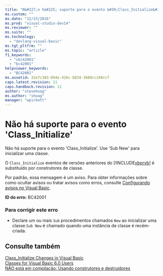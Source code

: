 ```yaml
---
title: "N&#227;o h&#225; suporte para o evento &#39;Class_Initialize&#39; | Microsoft Docs"
ms.custom: ""
ms.date: "12/15/2016"
ms.prod: "visual-studio-dev14"
ms.reviewer: ""
ms.suite: ""
ms.technology: 
  - "devlang-visual-basic"
ms.tgt_pltfrm: ""
ms.topic: "article"
f1_keywords: 
  - "vbc42001"
  - "bc42001"
helpviewer_keywords: 
  - "BC42001"
ms.assetid: 31e7c383-894e-416c-b834-3688cc340ccf
caps.latest.revision: 11
caps.handback.revision: 11
author: "stevehoag"
ms.author: "shoag"
manager: "wpickett"
---
```

# N&#227;o h&#225; suporte para o evento &#39;Class_Initialize&#39;
Não há suporte para o evento 'Class\_Initialize'. Use 'Sub New' para inicializar uma classe.  
  
 O `Class_Initialize` eventos de versões anteriores do [!INCLUDE[vbprvb](../../csharp/programming-guide/concepts/linq/includes/vbprvb_md.md)] é substituído por construtores de classe.  
  
 Por padrão, essa mensagem é um aviso. Para obter informações sobre como ocultar avisos ou tratar avisos como erros, consulte [Configurando avisos no Visual Basic](/visual-studio/ide/configuring-warnings-in-visual-basic).  
  
 **ID do erro:** BC42001  
  
### Para corrigir este erro  
  
-   Declare um ou mais `Sub` procedimentos chamados `New` ao inicializar uma classe.`Sub New` é chamado quando uma instância de classe é recém\-criada.  
  
## Consulte também  
 [Class\_Initialize Changes in Visual Basic](http://msdn.microsoft.com/pt-br/2cd023cf-2869-4836-b08d-43822294beeb)   
 [Classes for Visual Basic 6.0 Users](http://msdn.microsoft.com/pt-br/d625222c-cd32-4c8d-b25c-ea71729b88b7)   
 [NÃO está em compilação: Usando construtores e destruidores](http://msdn.microsoft.com/pt-br/548eebe1-86c4-4377-b2f5-447cb8be3d90)